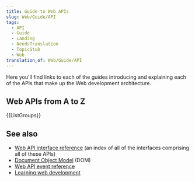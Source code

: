 ```yaml
---
title: Guide to Web APIs
slug: Web/Guide/API
tags:
  - API
  - Guide
  - Landing
  - NeedsTranslation
  - TopicStub
  - Web
translation_of: Web/Guide/API
---
```

Here you'll find links to each of the guides introducing and explaining each of the APIs that make up the Web development architecture.

## Web APIs from A to Z

{{ListGroups}}

## See also

- [Web API interface reference](/pt-BR/docs/Web/API) (an index of all of the interfaces comprising all of these APIs)
- [Document Object Model](/pt-BR/docs/Web/API/Document_Object_Model) (DOM)
- [Web API event reference](/pt-BR/docs/Web/Events)
- [Learning web development](/pt-BR/docs/Learn)
